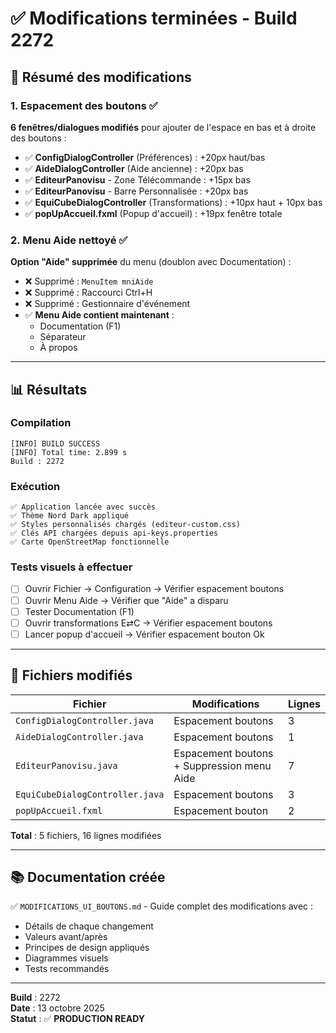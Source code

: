 # ✅ Modifications terminées - Build 2272

## 🎯 Résumé des modifications

### 1. Espacement des boutons ✅
**6 fenêtres/dialogues modifiés** pour ajouter de l'espace en bas et à droite des boutons :

- ✅ **ConfigDialogController** (Préférences) : +20px haut/bas
- ✅ **AideDialogController** (Aide ancienne) : +20px bas
- ✅ **EditeurPanovisu** - Zone Télécommande : +15px bas
- ✅ **EditeurPanovisu** - Barre Personnalisée : +20px bas
- ✅ **EquiCubeDialogController** (Transformations) : +10px haut + 10px bas
- ✅ **popUpAccueil.fxml** (Popup d'accueil) : +19px fenêtre totale

### 2. Menu Aide nettoyé ✅
**Option "Aide" supprimée** du menu (doublon avec Documentation) :

- ❌ Supprimé : `MenuItem mniAide`
- ❌ Supprimé : Raccourci Ctrl+H
- ❌ Supprimé : Gestionnaire d'événement
- ✅ **Menu Aide contient maintenant** :
  - Documentation (F1)
  - Séparateur
  - À propos

---

## 📊 Résultats

### Compilation
```
[INFO] BUILD SUCCESS
[INFO] Total time: 2.899 s
Build : 2272
```

### Exécution
```
✅ Application lancée avec succès
✅ Thème Nord Dark appliqué
✅ Styles personnalisés chargés (editeur-custom.css)
✅ Clés API chargées depuis api-keys.properties
✅ Carte OpenStreetMap fonctionnelle
```

### Tests visuels à effectuer
- [ ] Ouvrir Fichier → Configuration → Vérifier espacement boutons
- [ ] Ouvrir Menu Aide → Vérifier que "Aide" a disparu
- [ ] Tester Documentation (F1)
- [ ] Ouvrir transformations E⇄C → Vérifier espacement boutons
- [ ] Lancer popup d'accueil → Vérifier espacement bouton Ok

---

## 📁 Fichiers modifiés

| Fichier | Modifications | Lignes |
|---------|--------------|--------|
| `ConfigDialogController.java` | Espacement boutons | 3 |
| `AideDialogController.java` | Espacement boutons | 1 |
| `EditeurPanovisu.java` | Espacement boutons + Suppression menu Aide | 7 |
| `EquiCubeDialogController.java` | Espacement boutons | 3 |
| `popUpAccueil.fxml` | Espacement bouton | 2 |

**Total** : 5 fichiers, 16 lignes modifiées

---

## 📚 Documentation créée

✅ `MODIFICATIONS_UI_BOUTONS.md` - Guide complet des modifications avec :
- Détails de chaque changement
- Valeurs avant/après
- Principes de design appliqués
- Diagrammes visuels
- Tests recommandés

---

**Build** : 2272  
**Date** : 13 octobre 2025  
**Statut** : ✅ **PRODUCTION READY**  
